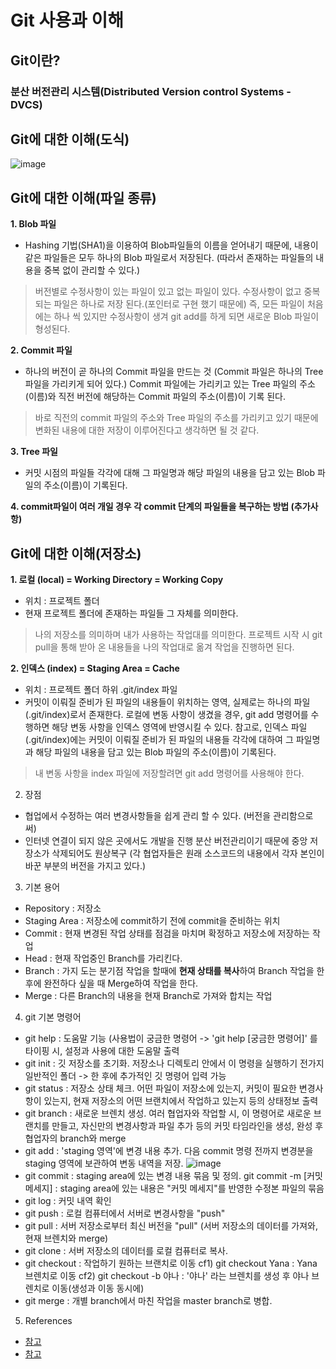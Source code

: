 # Git 사용과 이해
## Git이란?
### 분산 버전관리 시스템(Distributed Version control Systems - DVCS)

## Git에 대한 이해(도식)
![image](https://user-images.githubusercontent.com/105041834/187136914-cc0e8193-bade-4839-8c87-b54d41b085ec.png)

## Git에 대한 이해(파일 종류)
**1. Blob 파일**
- Hashing 기법(SHA1)을 이용하여 Blob파일들의 이름을 얻어내기 때문에, 내용이 같은 파일들은 모두 하나의 Blob 파일로서 저장된다.
(따라서 존재하는 파일들의 내용을 중복 없이 관리할 수 있다.)
> 버전별로 수정사항이 있는 파일이 있고 없는 파일이 있다. 수정사항이 없고 중복되는 파일은 하나로 저장 된다.(포인터로 구현 했기 때문에) 즉, 모든 파일이 처음에는 하나 씩 있지만 수정사항이 생겨 git add를 하게 되면 새로운 Blob 파일이 형성된다.

**2. Commit 파일**
- 하나의 버전이 곧 하나의 Commit 파일을 만드는 것 (Commit 파일은 하나의 Tree 파일을 가리키게 되어 있다.) Commit 파일에는 가리키고 있는 Tree 파일의 주소(이름)와 직전 버전에 해당하는 Commit 파일의 주소(이름)이 기록 된다.
> 바로 직전의 commit 파일의 주소와 Tree 파일의 주소를 가리키고 있기 때문에 변화된 내용에 대한 저장이 이루어진다고 생각하면 될 것 같다.

**3. Tree 파일**
- 커밋 시점의 파일들 각각에 대해 그 파일명과 해당 파일의 내용을 담고 있는 Blob 파일의 주소(이름)이 기록된다.

**4. commit파일이 여러 개일 경우 각 commit 단계의 파일들을 복구하는 방법 (추가사항)**


## Git에 대한 이해(저장소)

**1. 로컬 (local) = Working Directory = Working Copy** 
- 위치 : 프로젝트 폴더
- 현재 프로젝트 폴더에 존재하는 파일들 그 자체를 의미한다.
> 나의 저장소를 의미하며 내가 사용하는 작업대를 의미한다. 프로젝트 시작 시 git pull을 통해 받아 온 내용들을 나의 작업대로 옮겨 작업을 진행하면 된다.

**2. 인덱스 (index) = Staging Area = Cache**
- 위치 : 프로젝트 폴더 하위 .git/index 파일
- 커밋이 이뤄질 준비가 된 파일의 내용들이 위치하는 영역, 실제로는 하나의 파일 (.git/index)로서 존재한다. 로컬에 변동 사항이 생겼을 경우, git add 명령어를 수행하면 해당 변동 사항을 인덱스 영역에 반영시킬 수 있다. 참고로, 인덱스 파일 (.git/index)에는 커밋이 이뤄질 준비가 된 파일의 내용들 각각에 대하여 그 파일명과 해당 파일의 내용을 담고 있는 Blob 파일의 주소(이름)이 기록된다.
> 내 변동 사항을 index 파일에 저장할려면 git add 명령어를 사용해야 한다.

2. 장점
- 협업에서 수정하는 여러 변경사항들을 쉽게 관리 할 수 있다. (버전을 관리함으로 써)
- 인터넷 연결이 되지 않은 곳에서도 개발을 진행 분산 버전관리이기 때문에 중앙 저장소가 삭제되어도 원상복구
(각 협업자들은 원래 소스코드의 내용에서 각자 본인이 바꾼 부분의 버전을 가지고 있다.)

3. 기본 용어
- Repository : 저장소
- Staging Area : 저장소에 commit하기 전에 commit을 준비하는 위치
- Commit : 현재 변경된 작업 상태를 점검을 마치며 확정하고 저장소에 저장하는 작업
- Head : 현재 작업중인 Branch를 가리킨다.
- Branch : 가지 도는 분기점 작업을 할때에 **현재 상태를 복사**하여 Branch 작업을 한 후에 완전하다 싶을 때 Merge하여 작업을 한다.
- Merge : 다른 Branch의 내용을 현재 Branch로 가져와 합치는 작업

4. git 기본 명령어
- git help : 도움말 기능 (사용법이 궁금한 명령어 -> 'git help [궁금한 명령어]' 를 타이핑 시, 설정과 사용에 대한 도움말 출력
- git init : 깃 저장소를 초기화. 저장소나 디렉토리 안에서 이 명령을 실행하기 전가지 일반적인 폴더 -> 한 후에 추가적인 깃 명령어 입력 가능
- git status : 저장소 상태 체크. 어떤 파일이 저장소에 있는지, 커밋이 필요한 변경사항이 있는지, 현재 저장소의 어떤 브랜치에서 작업하고 있는지 등의 상태정보 출력
- git branch : 새로운 브렌치 생성. 여러 협업자와 작업할 시, 이 명령어로 새로운 브랜치를 만들고, 자신만의 변경사항과 파일 추가 등의 커밋 타임라인을 생성, 완성 후 협업자의 branch와 merge
- git add : 'staging 영역'에 변경 내용 추가. 다음 commit 명령 전까지 변경분을 staging 영역에 보관하여 변동 내역을 저장.
![image](https://user-images.githubusercontent.com/105041834/187134112-e71b2822-c75a-4d6d-943e-abfbba849874.png)
- git commit : staging area에 있는 변경 내용 묶음 및 정의.
git commit -m [커밋 메세지] : staging area에 있는 내용은 "커밋 메세지"를 반영한 수정본 파일의 묶음
- git log : 커밋 내역 확인
- git push : 로컬 컴퓨터에서 서버로 변경사항을 "push"
- git pull : 서버 저장소로부터 최신 버전을 "pull" (서버 저장소의 데이터를 가져와, 현재 브렌치와 merge)
- git clone : 서버 저장소의 데이터를 로컬 컴퓨터로 복사.
- git checkout : 작업하기 원하는 브랜치로 이동
cf1) git checkout Yana : Yana 브렌치로 이동
cf2) git checkout -b 야나 : '야나' 라는 브렌치를 생성 후 야나 브렌치로 이동(생성과 이동 동시에)
- git merge : 개별 branch에서 마친 작업을 master branch로 병합.


5. References
- [참고](https://yanacoding.tistory.com/4)
- [참고](https://it-eldorado.tistory.com/4)
